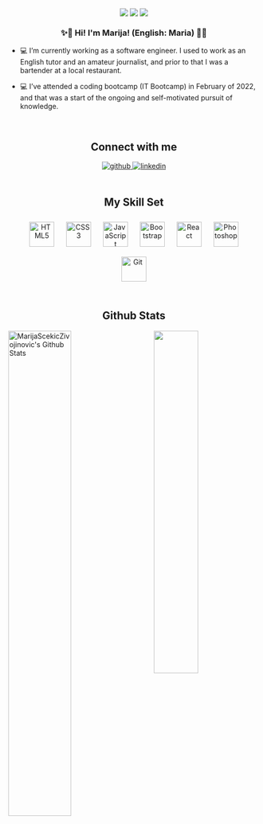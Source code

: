 <!--<header>
<p align="center"> -->
<!--  <img src="https://github.com/MarijaScekicZivojinovic/Personal-Pictures/blob/main/Clean%20Work%20Place%20LinkedIn%20Banner.png"/> -->
<!--<img src="https://github.com/MarijaScekicZivojinovic/MarijaScekicZivojinovic/blob/main/Banner.png"/>
</p>
 </header> -->

<!-- <div align="center">
<img src="https://rishavanand.github.io/static/images/greetings.gif" align="center" style="width: 100%" />
</div>   -->
 
 <div align="center">
<img src="https://komarev.com/ghpvc/?username=MarijaScekicZivojinovic&&color=brightgreen" align="center" />
<img src="https://img.shields.io/badge/Lives%20in-Serbia-success" align="center"/>
 <img src="https://img.shields.io/badge/Languages-English%20%26%20Serbian-brightgreen" align="center"/>
</div>  

### <div align="center">✨💖 Hi! I'm Marija! (English: Maria)  💖✨</div>  
  

- 💻 I’m currently working as a software engineer. I used to work as an English tutor and an amateur journalist, and prior to that I was a bartender at a local restaurant. 
  

- 💻 I’ve attended a coding bootcamp (IT Bootcamp) in February of 2022, and that was a start of the ongoing and self-motivated pursuit of knowledge.
  

<br/>  

## <div align="center"> Connect with me  </div>  
<div align="center">
<a href="https://github.com/MarijaScekicZivojinovic" target="_blank">
<img src=https://img.shields.io/badge/github-%2324292e.svg?&style=for-the-badge&logo=github&logoColor=white alt=github style="margin-bottom: 5px;" />
</a>
<a href="https://www.linkedin.com/in/marija-scekic-zivojinovic/" target="_blank">
<img src=https://img.shields.io/badge/linkedin-%231E77B5.svg?&style=for-the-badge&logo=linkedin&logoColor=white alt=linkedin style="margin-bottom: 5px;" />
</a>  
</div>  
  

<br/>  

## <div align="center"> My Skill Set  </div>
<!-- <table align="center"><tr><td valign="top" min-width="70%"> -->


<!-- <div overflow="auto" width="100%"> -->
<!--  <div width="50%" float="left" display="inline-block">   -->
<!-- ### Frontend  -->
<div align="center"> 
<img style="margin: 10px" src="https://profilinator.rishav.dev/skills-assets/html5-original-wordmark.svg" alt="HTML5" height="50" />  
<img style="margin: 10px" src="https://profilinator.rishav.dev/skills-assets/css3-original-wordmark.svg" alt="CSS3" height="50" />  
<img style="margin: 10px" src="https://profilinator.rishav.dev/skills-assets/javascript-original.svg" alt="JavaScript" height="50" />  
<img style="margin: 10px" src="https://profilinator.rishav.dev/skills-assets/bootstrap-plain.svg" alt="Bootstrap" height="50" />  
<img style="margin: 10px" src="https://profilinator.rishav.dev/skills-assets/react-original-wordmark.svg" alt="React" height="50" />  
<img style="margin: 10px" src="https://profilinator.rishav.dev/skills-assets/photoshop-plain.svg" alt="Photoshop" height="50" />  
<!-- </div>
</td><td valign="top" min-width="25%"> -->
<!-- <div width="40%" float="left" display="inline-block">   -->
<!-- ### DevOps  
<div> -->
<img style="margin: 10px" src="https://profilinator.rishav.dev/skills-assets/git-scm-icon.svg" alt="Git" height="50" />  
</div>
<!-- </td></tr></table>   -->
<!--  <br clear="both"/> -->
<!--  </div> -->

<br/>  


## <div align="center"> Github Stats  </div>
    
<footer>
<div><img align="left" src="https://github-readme-stats.vercel.app/api?username=MarijaScekicZivojinovic&include_all_commits=true&count_private=true&show_icons=true&line_height=20&title_color=381823&icon_color=f16a55&text_color=6f6e6e&bg_color=f2998e,f7d7c2,fff8dd" alt="MarijaScekicZivojinovic's Github Stats" width="50%">

<img align="right" src="https://github-readme-stats.vercel.app/api/top-langs/?username=MarijaScekicZivojinovic&layout=compact&line_height=20&title_color=381823&icon_color=381823&text_color=6f6e6e&bg_color=f2998e,f7d7c2,fff8dd" width="42%"/></div>
</footer>
<br/>
<br/>  


<!-- <footer>  
<div><img align="left" src="https://github-readme-stats.vercel.app/api?username=MarijaScekicZivojinovic&include_all_commits=true&count_private=true&show_icons=true&line_height=20&title_color=7A7ADB&icon_color=2234AE&text_color=D3D3D3&bg_color=0,000000,130F40" alt="MarijaScekicZivojinovic's Github Stats" width="51%">

<img align="right" src="https://github-readme-stats.vercel.app/api/top-langs/?username=MarijaScekicZivojinovic&layout=compact&line_height=20&title_color=7A7ADB&icon_color=2234AE&text_color=D3D3D3&bg_color=0,000000,130F40" width="43%"/></div>
</footer>
 -->


<!-- 
## Github Stats 📉 -->

<!-- <img align="left" src="https://github-readme-stats.vercel.app/api?username=MarijaScekicZivojinovic&include_all_commits=true&count_private=true&show_icons=true&line_height=20&title_color=7A7ADB&icon_color=2234AE&text_color=D3D3D3&bg_color=0,000000,130F40" alt="MarijaScekicZivojinovic's Github Stats">

<img align="right" src="https://github-readme-stats.vercel.app/api/top-langs/?username=MarijaScekicZivojinovic&layout=compact&line_height=20&title_color=7A7ADB&icon_color=2234AE&text_color=D3D3D3&bg_color=0,000000,130F40"/>  

</br> --> 

<!--
**MarijaScekicZivojinovic/MarijaScekicZivojinovic** is a ✨ _special_ ✨ repository because its `README.md` (this file) appears on your GitHub profile.

Here are some ideas to get you started:

- 🔭 I’m currently working on ...
- 🌱 I’m currently learning ...
- 👯 I’m looking to collaborate on ...
- 🤔 I’m looking for help with ...
- 💬 Ask me about ...
- 📫 How to reach me: ...
- 😄 Pronouns: ...
- ⚡ Fun fact: ...
-->
